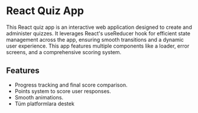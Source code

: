 # React Quiz App

This React quiz app is an interactive web application designed to create and administer quizzes. It leverages React's useReducer hook for efficient state management across the app, ensuring smooth transitions and a dynamic user experience. This app features multiple components like a loader, error screens, and a comprehensive scoring system.

## Features

- Progress tracking and final score comparison.
- Points system to score user responses.
- Smooth animations.
- Tüm platformlara destek
